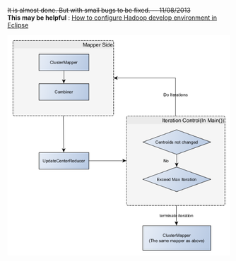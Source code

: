 <del>It is almost done. But with small bugs to be fixed. -- 11/08/2013</del>    
**This may be helpful** : [How to configure Hadoop develop environment in Eclipse](http://sbzhouhao.net/2013/11/Configure-Hadoop-develop-environment-in-Eclipse/)       

![kmeansCluster](../flowChart/kmeansCluster.png "kmeansCluster")